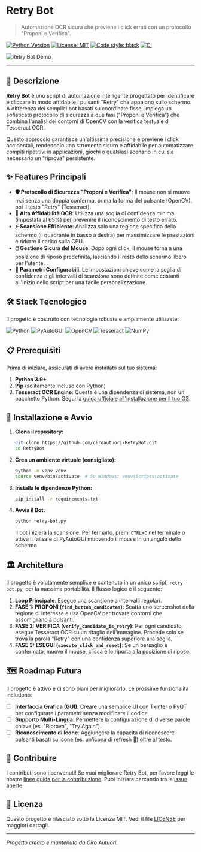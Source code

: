 # Retry Bot

> Automazione OCR sicura che previene i click errati con un protocollo "Proponi e Verifica".

[![Python Version](https://img.shields.io/badge/python-3.9+-blue.svg?style=for-the-badge&logo=python&logoColor=white)](https://www.python.org/)
[![License: MIT](https://img.shields.io/badge/License-MIT-yellow.svg?style=for-the-badge)](https://opensource.org/licenses/MIT)
[![Code style: black](https://img.shields.io/badge/code%20style-black-000000.svg?style=for-the-badge)](https://github.com/psf/black)
[![CI](https://github.com/ciroautuori/RetryBot/actions/workflows/ci.yml/badge.svg)](https://github.com/ciroautuori/RetryBot/actions/workflows/ci.yml)

<!-- Inserisci qui uno screenshot o una GIF del bot in azione! -->
![Retry Bot Demo](https://via.placeholder.com/800x400.png?text=Aggiungi+una+GIF+del+Bot+in+Azione+Qui)

---

## 📖 Descrizione

**Retry Bot** è uno script di automazione intelligente progettato per identificare e cliccare in modo affidabile i pulsanti "Retry" che appaiono sullo schermo. A differenza dei semplici bot basati su coordinate fisse, impiega un sofisticato protocollo di sicurezza a due fasi ("Proponi e Verifica") che combina l'analisi dei contorni di OpenCV con la verifica testuale di Tesseract OCR.

Questo approccio garantisce un'altissima precisione e previene i click accidentali, rendendolo uno strumento sicuro e affidabile per automatizzare compiti ripetitivi in applicazioni, giochi o qualsiasi scenario in cui sia necessario un "riprova" persistente.

## ✨ Features Principali

*   **🛡️ Protocollo di Sicurezza "Proponi e Verifica"**: Il mouse non si muove mai senza una doppia conferma: prima la forma del pulsante (OpenCV), poi il testo "Retry" (Tesseract).
*   **🎯 Alta Affidabilità OCR**: Utilizza una soglia di confidenza minima (impostata al 65%) per prevenire il riconoscimento di testo errato.
*   **⚡ Scansione Efficiente**: Analizza solo una regione specifica dello schermo (il quadrante in basso a destra) per massimizzare le prestazioni e ridurre il carico sulla CPU.
*   **🖱️ Gestione Sicura del Mouse**: Dopo ogni click, il mouse torna a una posizione di riposo predefinita, lasciando il resto dello schermo libero per l'utente.
*   **🔧 Parametri Configurabili**: Le impostazioni chiave come la soglia di confidenza e gli intervalli di scansione sono definite come costanti all'inizio dello script per una facile personalizzazione.

## 🛠️ Stack Tecnologico

Il progetto è costruito con tecnologie robuste e ampiamente utilizzate:

![Python](https://img.shields.io/badge/python-3670A0?style=for-the-badge&logo=python&logoColor=ffdd54)
![PyAutoGUI](https://img.shields.io/badge/PyAutoGUI-000000?style=for-the-badge)
![OpenCV](https://img.shields.io/badge/OpenCV-5C3EE8?style=for-the-badge&logo=opencv&logoColor=white)
![Tesseract](https://img.shields.io/badge/Tesseract-000000?style=for-the-badge&logo=Tesseract&logoColor=white)
![NumPy](https://img.shields.io/badge/numpy-%23013243.svg?style=for-the-badge&logo=numpy&logoColor=white)

## 📋 Prerequisiti

Prima di iniziare, assicurati di avere installato sul tuo sistema:

1.  **Python 3.9+**
2.  **Pip** (solitamente incluso con Python)
3.  **Tesseract OCR Engine**: Questa è una dipendenza di sistema, non un pacchetto Python. Segui la [guida ufficiale all'installazione per il tuo OS](https://github.com/tesseract-ocr/tessdoc).

## 🚀 Installazione e Avvio

1.  **Clona il repository:**
    ```bash
    git clone https://github.com/ciroautuori/RetryBot.git
    cd RetryBot
    ```

2.  **Crea un ambiente virtuale (consigliato):**
    ```bash
    python -m venv venv
    source venv/bin/activate  # Su Windows: venv\Scripts\activate
    ```

3.  **Installa le dipendenze Python:**
    ```bash
    pip install -r requirements.txt
    ```

4.  **Avvia il Bot:**
    ```bash
    python retry-bot.py
    ```
    Il bot inizierà la scansione. Per fermarlo, premi `CTRL+C` nel terminale o attiva il failsafe di PyAutoGUI muovendo il mouse in un angolo dello schermo.

## 🏛️ Architettura

Il progetto è volutamente semplice e contenuto in un unico script, `retry-bot.py`, per la massima portabilità. Il flusso logico è il seguente:

1.  **Loop Principale**: Esegue una scansione a intervalli regolari.
2.  **FASE 1: PROPONI (`find_button_candidates`)**: Scatta uno screenshot della regione di interesse e usa OpenCV per trovare contorni che assomigliano a pulsanti.
3.  **FASE 2: VERIFICA (`verify_candidate_is_retry`)**: Per ogni candidato, esegue Tesseract OCR su un ritaglio dell'immagine. Procede solo se trova la parola "Retry" con una confidenza superiore alla soglia.
4.  **FASE 3: ESEGUI (`execute_click_and_reset`)**: Se un bersaglio è confermato, muove il mouse, clicca e lo riporta alla posizione di riposo.

## 🗺️ Roadmap Futura

Il progetto è attivo e ci sono piani per migliorarlo. Le prossime funzionalità includono:
*   [ ] **Interfaccia Grafica (GUI)**: Creare una semplice UI con Tkinter o PyQT per configurare i parametri senza modificare il codice.
*   [ ] **Supporto Multi-Lingua**: Permettere la configurazione di diverse parole chiave (es. "Riprova", "Try Again").
*   [ ] **Riconoscimento di Icone**: Aggiungere la capacità di riconoscere pulsanti basati su icone (es. un'icona di refresh 🔄) oltre al testo.

## 🤝 Contribuire

I contributi sono i benvenuti! Se vuoi migliorare Retry Bot, per favore leggi le nostre [linee guida per la contribuzione](CONTRIBUTING.md). Puoi iniziare cercando tra le [issue aperte](https://github.com/ciroautuori/RetryBot/issues).

## 📄 Licenza

Questo progetto è rilasciato sotto la Licenza MIT. Vedi il file [LICENSE](LICENSE) per maggiori dettagli.

---
*Progetto creato e mantenuto da Ciro Autuori.*
